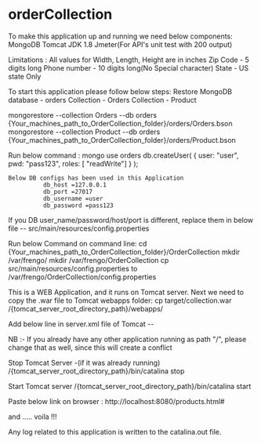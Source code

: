 # orderCollection
To make this application up and running we need below components:
MongoDB
Tomcat
JDK 1.8
Jmeter(For API's unit test with 200 output)

Limitations :
All values for Width, Length, Height are in inches
Zip Code - 5 digits long
Phone number - 10 digits long(No Special character)
State - US state Only

To start this application please follow below steps:
Restore MongoDB database - orders
			  Collection - Orders
			  Collection - Product
			  
mongorestore --collection Orders --db orders {Your_machines_path_to_OrderCollection_folder}/orders/Orders.bson
mongorestore --collection Product --db orders {Your_machines_path_to_OrderCollection_folder}/orders/Product.bson

Run below command :
mongo
use orders
db.createUser( { user: "user", pwd: "pass123", roles: [ "readWrite"] } );

	Below DB configs has been used in this Application		  
			  db_host =127.0.0.1
			  db_port =27017
			  db_username =user
			  db_password =pass123

If you DB user_name/password/host/port is different, replace them in below file --
src/main/resources/config.properties

Run below Command on command line:
cd {Your_machines_path_to_OrderCollection_folder}/OrderCollection
mkdir /var/frengo/ 
mkdir /var/frengo/OrderCollection
cp src/main/resources/config.properties to /var/frengo/OrderCollection/config.properties

This is a WEB Application, and it runs on Tomcat server. Next we need to copy the .war file to Tomcat webapps folder:
cp target/collection.war /{tomcat_server_root_directory_path}/webapps/

Add below line in server.xml file of Tomcat -- 
<!--
	<Valve className="org.apache.catalina.authenticator.SingleSignOn" />
-->
<Context docBase="{tomcat_server_root_directory_path}/webapps/collection" path="/" reloadable="true" override="true"/>

NB :- If you already have any other application running as path "/", please change that as well, since this will create a conflict
 
Stop Tomcat Server -(if it was already running)
/{tomcat_server_root_directory_path}/bin/catalina stop

Start Tomcat server
/{tomcat_server_root_directory_path}/bin/catalina start

Paste below link on browser : 
http://localhost:8080/products.html#

and .....   voila !!!

Any log related to this application is written to the catalina.out file.